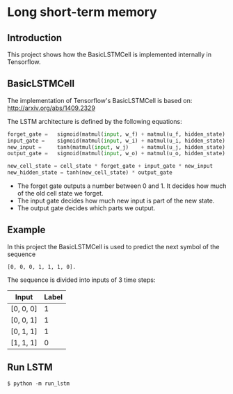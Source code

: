 # Long short-term memory

## Introduction
This project shows how the BasicLSTMCell is implemented internally in Tensorflow.

## BasicLSTMCell
The implementation of Tensorflow's BasicLSTMCell is based on:
http://arxiv.org/abs/1409.2329

The LSTM architecture is defined by the following equations:

```Python
forget_gate =   sigmoid(matmul(input, w_f) + matmul(u_f, hidden_state) + b_f)
input_gate =    sigmoid(matmul(input, w_i) + matmul(u_i, hidden_state) + b_i)
new_input =     tanh(matmul(input, w_j)    + matmul(u_j, hidden_state) + b_j)
output_gate =   sigmoid(matmul(input, w_o) + matmul(u_o, hidden_state) + b_o)

new_cell_state = cell_state * forget_gate + input_gate * new_input
new_hidden_state = tanh(new_cell_state) * output_gate
```

* The forget gate outputs a number between 0 and 1. It decides how much of the old cell state we forget.
* The input gate decides how much new input is part of the new state.
* The output gate decides which parts we output.

## Example
In this project the BasicLSTMCell is used to predict the next symbol of the sequence
```
[0, 0, 0, 1, 1, 1, 0]. 
```

The sequence is divided into inputs of 3 time steps:

| Input | Label |
| --- | ---
| [0, 0, 0] | 1 |
| [0, 0, 1] | 1 |
| [0, 1, 1] | 1 |
| [1, 1, 1] | 0 |

## Run LSTM
```shell
$ python -m run_lstm
```


